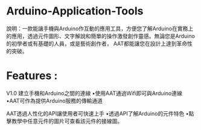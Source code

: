 # Arduino-Application-Tools
說明：一款能讓手機與Arduino作互動的應用工具，方便您了解Arduino在實務上的應用，透過元件圖形、文字解說和簡單的操作激發創作靈感。無論您是Arduino的初學者或有基礎的人員，或是藝術創作者，
AAT都能讓您在設計上達到革命性的突破。

# Features :
V1.0
建立手機和Arduino之間的連線
•使用AAT通過Wifi即可與Arduino連線
•AAT可作為提供Arduino服務的傳輸通道

AAT透過人性化的API讓使用者可快速上手
•透過API了解Arduino的元件特色
•點擊教學中任意元件的圖片可查看該元件的接線圖。

